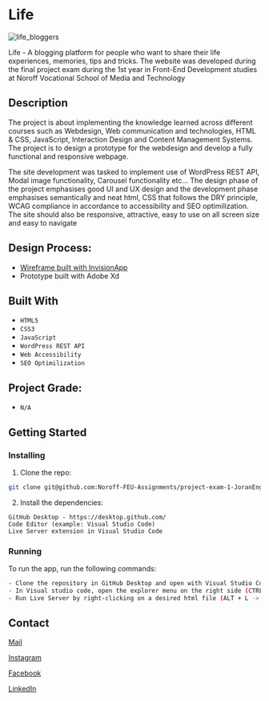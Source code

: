 # Life 

![life_bloggers](https://user-images.githubusercontent.com/56642663/195361793-db2f8784-3be5-4a05-8cd3-be011ea20793.jpg)

Life - A blogging platform for people who want to share their life experiences, memories, tips and tricks. The website was developed during the final project exam during the 1st year in Front-End Development studies at Noroff Vocational School of Media and Technology

## Description

The project is about implementing the knowledge learned across different courses such as Webdesign, Web communication and technologies, HTML & CSS, JavaScript, Interaction Design and Content Management Systems. The project is to design a prototype for the webdesign and develop a fully functional and responsive webpage.

The site development was tasked to implement use of WordPress REST API, Modal image functionality, Carousel functionality etc... The design phase of the project emphasises good UI and UX design and the development phase emphasises semantically and neat html, CSS that follows the DRY principle, WCAG compliance in accordance to accessibility and SEO optimilization. The site should also be responsive, attractive, easy to use on all screen size and easy to navigate

## Design Process:
- [Wireframe built with InvisionApp](https://www.invisionapp.com/)
- Prototype built with Adobe Xd

## Built With

- ```HTML5```
- ```CSS3```
- ```JavaScript```
- ```WordPress REST API```
- ```Web Accessibility```
- ```SEO Optimilization```

## Project Grade:
- ```N/A```

## Getting Started

### Installing


1. Clone the repo:

```bash
git clone git@github.com:Noroff-FEU-Assignments/project-exam-1-JoranEngelund.git
```

2. Install the dependencies:

```
GitHub Desktop - https://desktop.github.com/
Code Editor (example: Visual Studio Code)
Live Server extension in Visual Studio Code
```

### Running

To run the app, run the following commands:

```bash
- Clone the repository in GitHub Desktop and open with Visual Studio Code from the menu (CTRL + SHIFT + A)
- In Visual studio code, open the explorer menu on the right side (CTRL + SHIFT + E)
- Run Live Server by right-clicking on a desired html file (ALT + L -> ALT + O)
```

## Contact

[Mail](mailto:joranengelund@hotmail.com)

[Instagram](https://www.instagram.com/joranengelund/)

[Facebook](https://www.facebook.com/joranengelund)

[LinkedIn](https://www.linkedin.com/in/j%C3%B8ran-engelund-937649252/)

